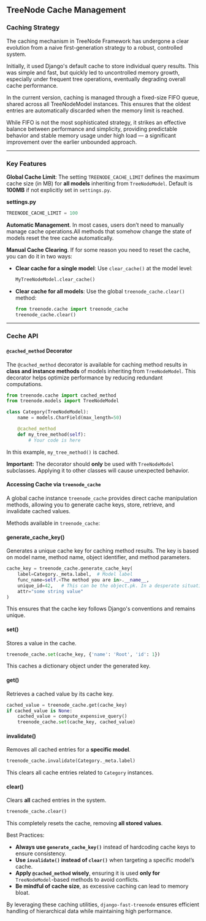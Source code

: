 ## TreeNode Cache Management

### Caching Strategy

The caching mechanism in TreeNode Framework has undergone a clear evolution from a naive first-generation strategy to a robust, controlled system.

Initially, it used Django's default cache to store individual query results. This was simple and fast, but quickly led to uncontrolled memory growth, especially under frequent tree operations, eventually degrading overall cache performance.

In the current version, caching is managed through a fixed-size FIFO queue, shared across all TreeNodeModel instances. This ensures that the oldest entries are automatically discarded when the memory limit is reached.

While FIFO is not the most sophisticated strategy, it strikes an effective balance between performance and simplicity, providing predictable behavior and stable memory usage under high load — a significant improvement over the earlier unbounded approach.

---

### Key Features

**Global Cache Limit**: The setting `TREENODE_CACHE_LIMIT` defines the maximum cache size (in MB) for **all models** inheriting from `TreeNodeModel`. Default is **100MB** if not explicitly set in `settings.py`.

**settings.py**
``` python
TREENODE_CACHE_LIMIT = 100
```

**Automatic Management**. In most cases, users don’t need to manually manage cache operations.All methods that somehow change the state of models reset the tree cache automatically.

**Manual Cache Clearing**. If for some reason you need to reset the cache, you can do it in two ways:

- **Clear cache for a single model**: Use `clear_cache()` at the model level:
    ```python
    MyTreeNodeModel.clear_cache()
    ```
- **Clear cache for all models**: Use the global `treenode_cache.clear()` method:
    ```python
    from treenode.cache import treenode_cache
    treenode_cache.clear()
    ```

---

### Ceche API

#### `@cached_method` Decorator

The `@cached_method` decorator is available for caching method results in **class and instance methods** of models inheriting from `TreeNodeModel`. This decorator helps optimize performance by reducing redundant computations.

```python
from treenode.cache import cached_method
from treenode.models import TreeNodeModel

class Category(TreeNodeModel):
    name = models.CharField(max_length=50)

    @cached_method
    def my_tree_method(self):
        # Your code is here
```

In this example, `my_tree_method()` is cached.

**Important:** The decorator should **only** be used with `TreeNodeModel` subclasses. Applying it to other classes will cause unexpected behavior.


#### Accessing Cache via `treenode_cache`

A global cache instance `treenode_cache` provides direct cache manipulation methods, allowing you to generate cache keys, store, retrieve, and invalidate cached values.

Methods available in `treenode_cache`:

#### generate_cache_key()
Generates a unique cache key for caching method results. The key is based on model name, method name, object identifier, and method parameters.

```python
cache_key = treenode_cache.generate_cache_key(
    label=Category._meta.label,  # Model label
    func_name=self.<The method you are in>.__name__,
    unique_id=42,   # This can be the object.pk. In a desperate situation, use id(self)
    attr="some string value"
)
```
This ensures that the cache key follows Django's conventions and remains unique.

#### set()
Stores a value in the cache.

```python
treenode_cache.set(cache_key, {'name': 'Root', 'id': 1})
```
This caches a dictionary object under the generated key.

#### get()
Retrieves a cached value by its cache key.

```python
cached_value = treenode_cache.get(cache_key)
if cached_value is None:
    cached_value = compute_expensive_query()
    treenode_cache.set(cache_key, cached_value)
```

#### invalidate()
Removes all cached entries for a **specific model**.

```python
treenode_cache.invalidate(Category._meta.label)
```
This clears all cache entries related to `Category` instances.

#### clear()
Clears **all** cached entries in the system.

```python
treenode_cache.clear()
```
This completely resets the cache, removing **all stored values**.

Best Practices:

- **Always use `generate_cache_key()`** instead of hardcoding cache keys to ensure consistency.
- **Use `invalidate()` instead of `clear()`** when targeting a specific model’s cache.
- **Apply `@cached_method` wisely**, ensuring it is used **only for** `TreeNodeModel`-based methods to avoid conflicts.
- **Be mindful of cache size**, as excessive caching can lead to memory bloat.

By leveraging these caching utilities, `django-fast-treenode` ensures efficient handling of hierarchical data while maintaining high performance.


